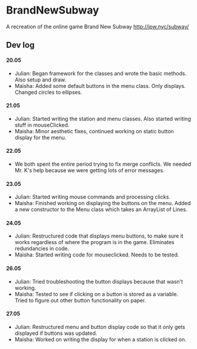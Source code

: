 # BrandNewSubway
A recreation of the online game Brand New Subway http://jpw.nyc/subway/

## Dev log

#### 20.05
- Julian: Began framework for the classes and wrote the basic methods. Also setup and draw.
- Maisha: Added some default buttons in the menu class. Only displays. Changed circles to ellipses.

#### 21.05
- Julian: Started writing the station and menu classes. Also started writing stuff in mouseClicked.
- Maisha: Minor aesthetic fixes, continued working on static button display for the menu.

#### 22.05 
- We both spent the entire period trying to fix merge conflicts. We needed Mr. K's help because we were getting lots of error messages.

#### 23.05 
- Julian: Started writing mouse commands and processing clicks. 
- Maisha: Finished working on displaying the buttons on the menu. Added a new constructor to the Menu class which takes an ArrayList of Lines. 

#### 24.05
- Julian: Restructured code that displays menu buttons, to make sure it works regardless of where the program is in the game. Eliminates redundancies in code.
- Maisha: Started writing code for mouseclicked. Needs to be tested. 

#### 26.05
- Julian: Tried troubleshooting the button displays because that wasn't working.
- Maisha: Tested to see if clicking on a button is stored as a variable. Tried to figure out other button functionality on paper. 

#### 27.05
- Julian: Restructured menu and button display code so that it only gets displayed if buttons was updated.
- Maisha: Worked on writing the display for when a station is clicked on. 
